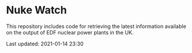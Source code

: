 # Nuke Watch

This repository includes code for retrieving the latest information available on the output of EDF nuclear power plants in the UK.

Last updated: 2021-01-14 23:30